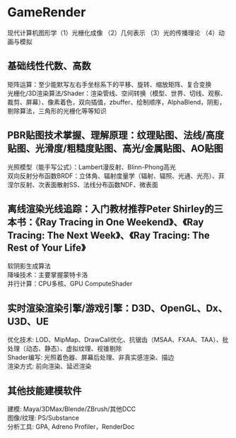 # GameRender
现代计算机图形学（1）光栅化成像   （2）几何表示   （3）光的传播理论   （4）动画与模拟   
## 基础线性代数、高数
矩阵运算：至少能默写左右手坐标系下的平移、旋转、缩放矩阵、复合变换  
光栅化/3D渲染算法/Shader：渲染管线、空间转换（模型、世界、切线、观察、裁剪、屏幕）、像素着色，双向插值，zbuffer、绘制顺序，AlphaBlend，阴影，剔除算法，三角形的光栅化等等知识   

## PBR贴图技术掌握、理解原理：纹理贴图、法线/高度贴图、光滑度/粗糙度贴图、高光/金属贴图、AO贴图
光照模型（能手写公式）：Lambert漫反射、Blinn-Phong高光  
双向反射分布函数BRDF：立体角、辐射度量学（辐射、辐照、光通、光亮）、菲涅尔反射、次表面散射SS、法线分布函数NDF、微表面  

## 离线渲染光线追踪：入门教材推荐Peter Shirley的三本书：《Ray Tracing in One Weekend》、《Ray Tracing: The Next Week》、《Ray Tracing: The Rest of Your Life》
软阴影生成算法  
降噪技术：主要掌握蒙特卡洛  
并行计算：CPU多核、GPU ComputeShader  

## 实时渲染渲染引擎/游戏引擎：D3D、OpenGL、Dx、U3D、UE
优化技术: LOD、MipMap、DrawCall优化、抗锯齿（MSAA、FXAA、TAA）、批处理（动态、静态）、虚拟纹理、视锥剔除  
Shader编写: 光照着色器、屏幕后处理、非真实感渲染、描边  
渲染方式: 前向渲染、延迟渲染  

## 其他技能建模软件
建模: Maya/3DMax/Blende/ZBrush/其他DCC  
图像/纹理: PS/Substance  
分析工具: GPA, Adreno Profiler，RenderDoc
